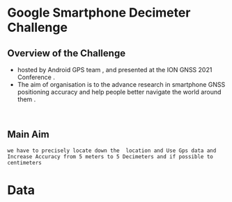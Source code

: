 # Google Smartphone Decimeter Challenge


## Overview of the Challenge 

*   hosted by Android GPS team , and presented at the ION GNSS 2021 Conference .
* The aim of organisation is to the advance research in smartphone GNSS positioning accuracy and help people better navigate the world around them .
<br>

<h2>Main Aim</h2>

```
we have to precisely locate down the  location and Use Gps data and Increase Accuracy from 5 meters to 5 Decimeters and if possible to centimeters 
```


#  Data 
